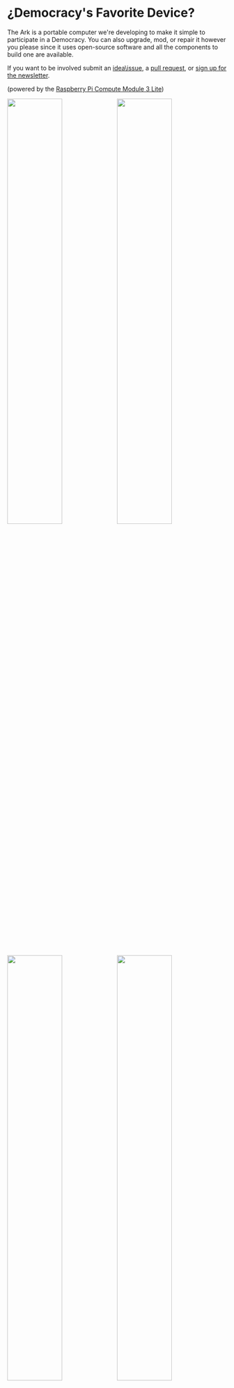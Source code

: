 # ¿Democracy's Favorite Device?

The Ark is a portable computer we're developing to make it simple to participate in a Democracy. 
 You can also upgrade, mod, or repair it however you please since it uses open-source software and all the components to build one are available.


 If you want to be involved  submit an [idea\issue](https://github.com/thearkadia/The_Ark/issues), a [pull request](https://github.com/thearkadia/The_Ark/pulls), or [sign up for the newsletter](https://thearkadia.com/pages/newsletter).

(powered by the [Raspberry Pi Compute Module 3 Lite](https://www.raspberrypi.org/products/compute-module-3-lite/))


 


<img src="https://github.com/thearkadia/The_Ark/blob/master/Media/theark.jpg" width="50%" height="50%"><img src="https://github.com/thearkadia/The_Ark/blob/master/Media/thearkback.JPG" width="50%" height="50%">

<img src="https://github.com/thearkadia/The_Ark/blob/master/Media/thearkvid.gif" width="50%" height="50%"><img src="https://github.com/thearkadia/The_Ark/blob/master/Media/Democracyappsubmit.gif" width="50%" height="50%">
(GIFs testing the pocket-home fork and a mockup of our democracy app)


<center><img src="https://github.com/thearkadia/The_Ark/blob/master/Media/vicproject.jpg" width="75%" height="75%"><img>
 <a href="mailto:thearkadia@protonmail.com"></center>
 <p>make with us</a> 
